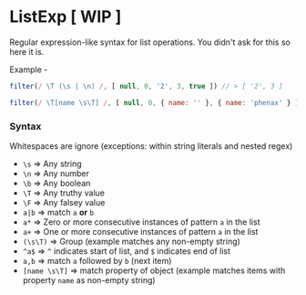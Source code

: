 # ListExp [ WIP ]

Regular expression-like syntax for list operations. You didn't ask for this so here it is.

Example -

```js
filter(/ \T (\s | \n) /, [ null, 0, '2', 3, true ]) // > [ '2', 3 ]

filter(/ \T[name \s\T] /, [ null, 0, { name: '' }, { name: 'phenax' } ]) // > [ { name: 'phenax' } ]
```


### Syntax
Whitespaces are ignore (exceptions: within string literals and nested regex)

* `\s` => Any string
* `\n` => Any number
* `\b` => Any boolean
* `\T` => Any truthy value
* `\F` => Any falsey value
* `a|b` => match `a` **or** `b`
* `a*` => Zero or more consecutive instances of pattern `a` in the list
* `a+` => One or more consecutive instances of pattern `a` in the list
* `(\s\T)` => Group (example matches any non-empty string)
* `^a$` => `^` indicates start of list, and `$` indicates end of list
* `a,b` => match `a` followed by `b` (next item)
* `[name \s\T]` => match property of object (example matches items with property `name` as non-empty string)


